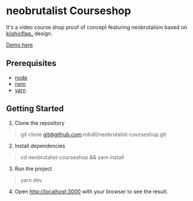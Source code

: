 # neobrutalist Courseshop

It's a video course shop proof of concept featuring neobrutalism based on [kiishioflag\_](https://twitter.com/kiishioflag_) design.

[Demo here](https://robertodilillo.dev/neobrutalist-courseshop/)

## Prerequisites

- [node](https://nodejs.org/en/)
- [npm](https://www.npmjs.com/)
- [yarn](https://yarnpkg.com/)

## Getting Started

1. Clone the repository

> git clone git@github.com:robdll/neobrutalist-courseshop.git

2. Install dependencies

> cd neobrutalist-courseshop && yarn install

3. Run the project

> yarn dev

4. Open [http://localhost:3000](http://localhost:3000) with your browser to see the result.
